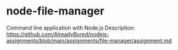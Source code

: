 # node-file-manager
Command line application with Node.js
Description: https://github.com/AlreadyBored/nodejs-assignments/blob/main/assignments/file-manager/assignment.md
